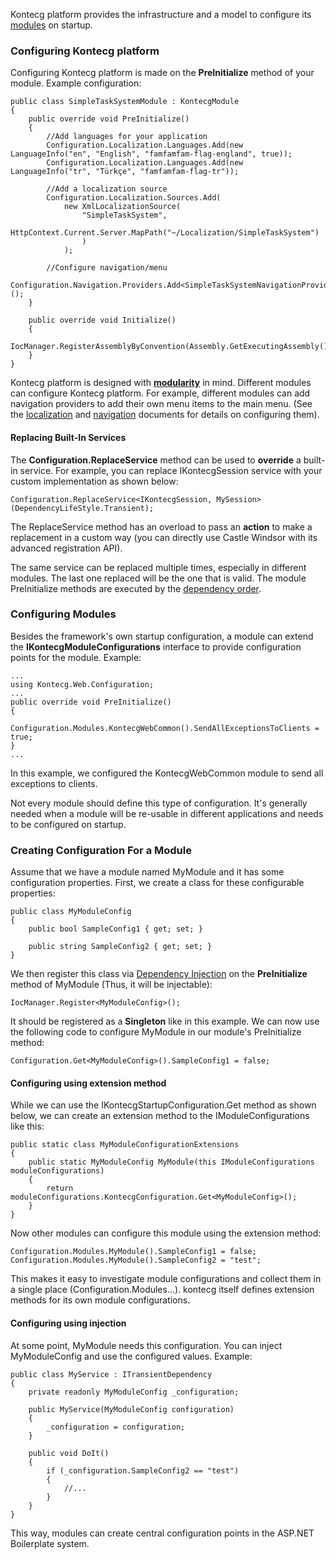 Kontecg platform provides the infrastructure and a model to configure
its [modules](/Pages/Documents/Module-System) on startup.

### Configuring Kontecg platform

Configuring Kontecg platform is made on the **PreInitialize** method of
your module. Example configuration:

    public class SimpleTaskSystemModule : KontecgModule
    {
        public override void PreInitialize()
        {
            //Add languages for your application
            Configuration.Localization.Languages.Add(new LanguageInfo("en", "English", "famfamfam-flag-england", true));
            Configuration.Localization.Languages.Add(new LanguageInfo("tr", "Türkçe", "famfamfam-flag-tr"));

            //Add a localization source
            Configuration.Localization.Sources.Add(
                new XmlLocalizationSource(
                    "SimpleTaskSystem",
                    HttpContext.Current.Server.MapPath("~/Localization/SimpleTaskSystem")
                    )
                );

            //Configure navigation/menu
            Configuration.Navigation.Providers.Add<SimpleTaskSystemNavigationProvider>();        
        }

        public override void Initialize()
        {
            IocManager.RegisterAssemblyByConvention(Assembly.GetExecutingAssembly());
        }
    }

Kontecg platform is designed with **[modularity](Module-System.md)** in
mind. Different modules can configure Kontecg platform. For example,
different modules can add navigation providers to add their own menu
items to the main menu. (See the
[localization](/Pages/Documents/Localization) and
[navigation](/Pages/Documents/Navigation) documents for details on
configuring them).

#### Replacing Built-In Services

The **Configuration.ReplaceService** method can be used to **override** a
built-in service. For example, you can replace IKontecgSession service with
your custom implementation as shown below:

    Configuration.ReplaceService<IKontecgSession, MySession>(DependencyLifeStyle.Transient);

The ReplaceService method has an overload to pass an **action** to make a
replacement in a custom way (you can directly use Castle Windsor with its
advanced registration API).

The same service can be replaced multiple times, especially in different
modules. The last one replaced will be the one that is valid. The module PreInitialize
methods are executed by the [dependency order](Module-System.md).

### Configuring Modules

Besides the framework's own startup configuration, a module can extend
the **IKontecgModuleConfigurations** interface to provide configuration points
for the module. Example:

    ...
    using Kontecg.Web.Configuration;
    ...
    public override void PreInitialize()
    {
        Configuration.Modules.KontecgWebCommon().SendAllExceptionsToClients = true;
    }
    ...

In this example, we configured the KontecgWebCommon module to send all
exceptions to clients.

Not every module should define this type of configuration. It's
generally needed when a module will be re-usable in different
applications and needs to be configured on startup.

### Creating Configuration For a Module

Assume that we have a module named MyModule and it has some
configuration properties. First, we create a class for these configurable
properties:

    public class MyModuleConfig
    {
        public bool SampleConfig1 { get; set; }

        public string SampleConfig2 { get; set; }
    }

We then register this class via [Dependency
Injection](Dependency-Injection.md) on the **PreInitialize** method of
MyModule (Thus, it will be injectable):

    IocManager.Register<MyModuleConfig>();

It should be registered as a **Singleton** like in this example. We can now
use the following code to configure MyModule in our module's
PreInitialize method:

    Configuration.Get<MyModuleConfig>().SampleConfig1 = false;

#### Configuring using extension method 
While we can use the IKontecgStartupConfiguration.Get method as shown below, we
can create an extension method to the IModuleConfigurations like this:

    public static class MyModuleConfigurationExtensions
    {
        public static MyModuleConfig MyModule(this IModuleConfigurations moduleConfigurations)
        {
            return moduleConfigurations.KontecgConfiguration.Get<MyModuleConfig>();
        }
    }

Now other modules can configure this module using the extension method:

    Configuration.Modules.MyModule().SampleConfig1 = false;
    Configuration.Modules.MyModule().SampleConfig2 = "test";

This makes it easy to investigate module configurations and collect them in
a single place (Configuration.Modules...). kontecg itself defines extension
methods for its own module configurations.

#### Configuring using injection
At some point, MyModule needs this configuration. You can inject
MyModuleConfig and use the configured values. Example:

    public class MyService : ITransientDependency
    {
        private readonly MyModuleConfig _configuration;

        public MyService(MyModuleConfig configuration)
        {
            _configuration = configuration;
        }

        public void DoIt()
        {
            if (_configuration.SampleConfig2 == "test")
            {
                //...
            }
        }
    }

This way, modules can create central configuration points in the ASP.NET
Boilerplate system.
